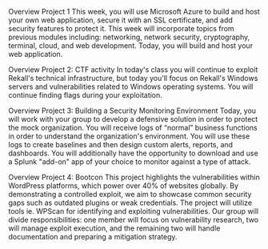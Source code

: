 Overview Project 1
This week, you will use Microsoft Azure to build and host your own web application, secure it with an SSL certificate, and add security features to protect it. 
This week will incorporate topics from previous modules including: networking, network security, cryptography, terminal, cloud, and web development. Today, you will build and host your web application.

Overview Project 2: CTF activity
In today's class you will continue to exploit Rekall's technical infrastructure, but today you'll focus on Rekall's Windows servers and vulnerabilities related to Windows operating systems. 
You will continue finding flags during your exploitation.

Overview Project 3: Building a Security Monitoring Environment
Today, you will work with your group to develop a defensive solution in order to protect the mock organization. You will receive logs of “normal” business functions in order to understand the organization's environment. You will use these logs to create baselines and then design custom alerts, reports, and dashboards. You will additionally have the opportunity to download and use a Splunk "add-on" app of your choice to monitor against a type of attack.

Overview Project 4: Bootcon
This project highlights the vulnerabilities within WordPress platforms, which power over 40% of websites globally. By demonstrating a controlled exploit, we aim to showcase common security gaps such as outdated plugins or weak credentials. The project will utilize tools ie. WPScan for identifying and exploiting vulnerabilities. Our group will divide responsibilities: one member will focus on vulnerability research, two will manage exploit execution, and the remaining two will handle documentation and preparing a mitigation strategy.
